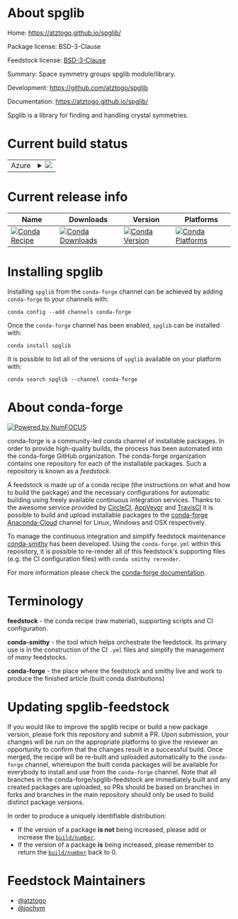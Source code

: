 About spglib
============

Home: https://atztogo.github.io/spglib/

Package license: BSD-3-Clause

Feedstock license: [BSD-3-Clause](https://github.com/conda-forge/spglib-feedstock/blob/master/LICENSE.txt)

Summary: Space symmetry groups spglib module/library.

Development: https://github.com/atztogo/spglib

Documentation: https://atztogo.github.io/spglib/

Spglib is a library for finding and handling crystal symmetries.


Current build status
====================


<table>
    
  <tr>
    <td>Azure</td>
    <td>
      <details>
        <summary>
          <a href="https://dev.azure.com/conda-forge/feedstock-builds/_build/latest?definitionId=1947&branchName=master">
            <img src="https://dev.azure.com/conda-forge/feedstock-builds/_apis/build/status/spglib-feedstock?branchName=master">
          </a>
        </summary>
        <table>
          <thead><tr><th>Variant</th><th>Status</th></tr></thead>
          <tbody><tr>
              <td>linux_64_c_compiler_version7numpy1.16python3.6.____cpython</td>
              <td>
                <a href="https://dev.azure.com/conda-forge/feedstock-builds/_build/latest?definitionId=1947&branchName=master">
                  <img src="https://dev.azure.com/conda-forge/feedstock-builds/_apis/build/status/spglib-feedstock?branchName=master&jobName=linux&configuration=linux_64_c_compiler_version7numpy1.16python3.6.____cpython" alt="variant">
                </a>
              </td>
            </tr><tr>
              <td>linux_64_c_compiler_version7numpy1.16python3.7.____cpython</td>
              <td>
                <a href="https://dev.azure.com/conda-forge/feedstock-builds/_build/latest?definitionId=1947&branchName=master">
                  <img src="https://dev.azure.com/conda-forge/feedstock-builds/_apis/build/status/spglib-feedstock?branchName=master&jobName=linux&configuration=linux_64_c_compiler_version7numpy1.16python3.7.____cpython" alt="variant">
                </a>
              </td>
            </tr><tr>
              <td>linux_64_c_compiler_version7numpy1.16python3.8.____cpython</td>
              <td>
                <a href="https://dev.azure.com/conda-forge/feedstock-builds/_build/latest?definitionId=1947&branchName=master">
                  <img src="https://dev.azure.com/conda-forge/feedstock-builds/_apis/build/status/spglib-feedstock?branchName=master&jobName=linux&configuration=linux_64_c_compiler_version7numpy1.16python3.8.____cpython" alt="variant">
                </a>
              </td>
            </tr><tr>
              <td>linux_64_c_compiler_version7numpy1.18python3.6.____73_pypy</td>
              <td>
                <a href="https://dev.azure.com/conda-forge/feedstock-builds/_build/latest?definitionId=1947&branchName=master">
                  <img src="https://dev.azure.com/conda-forge/feedstock-builds/_apis/build/status/spglib-feedstock?branchName=master&jobName=linux&configuration=linux_64_c_compiler_version7numpy1.18python3.6.____73_pypy" alt="variant">
                </a>
              </td>
            </tr><tr>
              <td>linux_64_c_compiler_version7numpy1.19python3.9.____cpython</td>
              <td>
                <a href="https://dev.azure.com/conda-forge/feedstock-builds/_build/latest?definitionId=1947&branchName=master">
                  <img src="https://dev.azure.com/conda-forge/feedstock-builds/_apis/build/status/spglib-feedstock?branchName=master&jobName=linux&configuration=linux_64_c_compiler_version7numpy1.19python3.9.____cpython" alt="variant">
                </a>
              </td>
            </tr><tr>
              <td>osx_64_c_compiler_version10numpy1.16python3.6.____cpython</td>
              <td>
                <a href="https://dev.azure.com/conda-forge/feedstock-builds/_build/latest?definitionId=1947&branchName=master">
                  <img src="https://dev.azure.com/conda-forge/feedstock-builds/_apis/build/status/spglib-feedstock?branchName=master&jobName=osx&configuration=osx_64_c_compiler_version10numpy1.16python3.6.____cpython" alt="variant">
                </a>
              </td>
            </tr><tr>
              <td>osx_64_c_compiler_version10numpy1.16python3.7.____cpython</td>
              <td>
                <a href="https://dev.azure.com/conda-forge/feedstock-builds/_build/latest?definitionId=1947&branchName=master">
                  <img src="https://dev.azure.com/conda-forge/feedstock-builds/_apis/build/status/spglib-feedstock?branchName=master&jobName=osx&configuration=osx_64_c_compiler_version10numpy1.16python3.7.____cpython" alt="variant">
                </a>
              </td>
            </tr><tr>
              <td>osx_64_c_compiler_version10numpy1.16python3.8.____cpython</td>
              <td>
                <a href="https://dev.azure.com/conda-forge/feedstock-builds/_build/latest?definitionId=1947&branchName=master">
                  <img src="https://dev.azure.com/conda-forge/feedstock-builds/_apis/build/status/spglib-feedstock?branchName=master&jobName=osx&configuration=osx_64_c_compiler_version10numpy1.16python3.8.____cpython" alt="variant">
                </a>
              </td>
            </tr><tr>
              <td>osx_64_c_compiler_version10numpy1.18python3.6.____73_pypy</td>
              <td>
                <a href="https://dev.azure.com/conda-forge/feedstock-builds/_build/latest?definitionId=1947&branchName=master">
                  <img src="https://dev.azure.com/conda-forge/feedstock-builds/_apis/build/status/spglib-feedstock?branchName=master&jobName=osx&configuration=osx_64_c_compiler_version10numpy1.18python3.6.____73_pypy" alt="variant">
                </a>
              </td>
            </tr><tr>
              <td>osx_64_c_compiler_version10numpy1.19python3.9.____cpython</td>
              <td>
                <a href="https://dev.azure.com/conda-forge/feedstock-builds/_build/latest?definitionId=1947&branchName=master">
                  <img src="https://dev.azure.com/conda-forge/feedstock-builds/_apis/build/status/spglib-feedstock?branchName=master&jobName=osx&configuration=osx_64_c_compiler_version10numpy1.19python3.9.____cpython" alt="variant">
                </a>
              </td>
            </tr><tr>
              <td>win_64_numpy1.16python3.6.____cpython</td>
              <td>
                <a href="https://dev.azure.com/conda-forge/feedstock-builds/_build/latest?definitionId=1947&branchName=master">
                  <img src="https://dev.azure.com/conda-forge/feedstock-builds/_apis/build/status/spglib-feedstock?branchName=master&jobName=win&configuration=win_64_numpy1.16python3.6.____cpython" alt="variant">
                </a>
              </td>
            </tr><tr>
              <td>win_64_numpy1.16python3.7.____cpython</td>
              <td>
                <a href="https://dev.azure.com/conda-forge/feedstock-builds/_build/latest?definitionId=1947&branchName=master">
                  <img src="https://dev.azure.com/conda-forge/feedstock-builds/_apis/build/status/spglib-feedstock?branchName=master&jobName=win&configuration=win_64_numpy1.16python3.7.____cpython" alt="variant">
                </a>
              </td>
            </tr><tr>
              <td>win_64_numpy1.16python3.8.____cpython</td>
              <td>
                <a href="https://dev.azure.com/conda-forge/feedstock-builds/_build/latest?definitionId=1947&branchName=master">
                  <img src="https://dev.azure.com/conda-forge/feedstock-builds/_apis/build/status/spglib-feedstock?branchName=master&jobName=win&configuration=win_64_numpy1.16python3.8.____cpython" alt="variant">
                </a>
              </td>
            </tr><tr>
              <td>win_64_numpy1.19python3.9.____cpython</td>
              <td>
                <a href="https://dev.azure.com/conda-forge/feedstock-builds/_build/latest?definitionId=1947&branchName=master">
                  <img src="https://dev.azure.com/conda-forge/feedstock-builds/_apis/build/status/spglib-feedstock?branchName=master&jobName=win&configuration=win_64_numpy1.19python3.9.____cpython" alt="variant">
                </a>
              </td>
            </tr>
          </tbody>
        </table>
      </details>
    </td>
  </tr>
</table>

Current release info
====================

| Name | Downloads | Version | Platforms |
| --- | --- | --- | --- |
| [![Conda Recipe](https://img.shields.io/badge/recipe-spglib-green.svg)](https://anaconda.org/conda-forge/spglib) | [![Conda Downloads](https://img.shields.io/conda/dn/conda-forge/spglib.svg)](https://anaconda.org/conda-forge/spglib) | [![Conda Version](https://img.shields.io/conda/vn/conda-forge/spglib.svg)](https://anaconda.org/conda-forge/spglib) | [![Conda Platforms](https://img.shields.io/conda/pn/conda-forge/spglib.svg)](https://anaconda.org/conda-forge/spglib) |

Installing spglib
=================

Installing `spglib` from the `conda-forge` channel can be achieved by adding `conda-forge` to your channels with:

```
conda config --add channels conda-forge
```

Once the `conda-forge` channel has been enabled, `spglib` can be installed with:

```
conda install spglib
```

It is possible to list all of the versions of `spglib` available on your platform with:

```
conda search spglib --channel conda-forge
```


About conda-forge
=================

[![Powered by NumFOCUS](https://img.shields.io/badge/powered%20by-NumFOCUS-orange.svg?style=flat&colorA=E1523D&colorB=007D8A)](http://numfocus.org)

conda-forge is a community-led conda channel of installable packages.
In order to provide high-quality builds, the process has been automated into the
conda-forge GitHub organization. The conda-forge organization contains one repository
for each of the installable packages. Such a repository is known as a *feedstock*.

A feedstock is made up of a conda recipe (the instructions on what and how to build
the package) and the necessary configurations for automatic building using freely
available continuous integration services. Thanks to the awesome service provided by
[CircleCI](https://circleci.com/), [AppVeyor](https://www.appveyor.com/)
and [TravisCI](https://travis-ci.com/) it is possible to build and upload installable
packages to the [conda-forge](https://anaconda.org/conda-forge)
[Anaconda-Cloud](https://anaconda.org/) channel for Linux, Windows and OSX respectively.

To manage the continuous integration and simplify feedstock maintenance
[conda-smithy](https://github.com/conda-forge/conda-smithy) has been developed.
Using the ``conda-forge.yml`` within this repository, it is possible to re-render all of
this feedstock's supporting files (e.g. the CI configuration files) with ``conda smithy rerender``.

For more information please check the [conda-forge documentation](https://conda-forge.org/docs/).

Terminology
===========

**feedstock** - the conda recipe (raw material), supporting scripts and CI configuration.

**conda-smithy** - the tool which helps orchestrate the feedstock.
                   Its primary use is in the construction of the CI ``.yml`` files
                   and simplify the management of *many* feedstocks.

**conda-forge** - the place where the feedstock and smithy live and work to
                  produce the finished article (built conda distributions)


Updating spglib-feedstock
=========================

If you would like to improve the spglib recipe or build a new
package version, please fork this repository and submit a PR. Upon submission,
your changes will be run on the appropriate platforms to give the reviewer an
opportunity to confirm that the changes result in a successful build. Once
merged, the recipe will be re-built and uploaded automatically to the
`conda-forge` channel, whereupon the built conda packages will be available for
everybody to install and use from the `conda-forge` channel.
Note that all branches in the conda-forge/spglib-feedstock are
immediately built and any created packages are uploaded, so PRs should be based
on branches in forks and branches in the main repository should only be used to
build distinct package versions.

In order to produce a uniquely identifiable distribution:
 * If the version of a package **is not** being increased, please add or increase
   the [``build/number``](https://conda.io/docs/user-guide/tasks/build-packages/define-metadata.html#build-number-and-string).
 * If the version of a package **is** being increased, please remember to return
   the [``build/number``](https://conda.io/docs/user-guide/tasks/build-packages/define-metadata.html#build-number-and-string)
   back to 0.

Feedstock Maintainers
=====================

* [@atztogo](https://github.com/atztogo/)
* [@jochym](https://github.com/jochym/)

